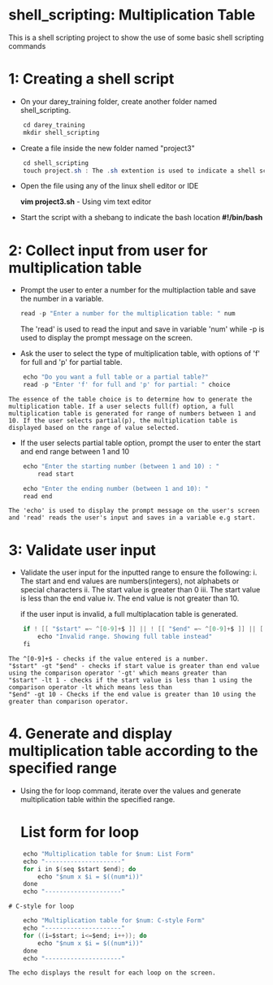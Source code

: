 # shell_scripting: Multiplication Table 
This is a shell scripting project to show the use of some basic shell scripting commands

# 1: Creating a shell script
- On your darey_training folder, create another folder named shell_scripting.

```java
    cd darey_training
    mkdir shell_scripting
```

- Create a file inside the new folder named "project3"

```java
    cd shell_scripting
    touch project.sh : The .sh extention is used to indicate a shell script.
```

- Open the file using any of the linux shell editor or IDE

    **vim project3.sh** - Using vim text editor

- Start the script with a shebang to indicate the bash location
    **#!/bin/bash**

# 2: Collect input from user for multiplication table
- Prompt the user to enter a number for the multiplaction table and save the number in a variable.

    ```java
    read -p "Enter a number for the multiplication table: " num
    ``` 
    The 'read' is used to read the input and save in variable 'num' while -p is used to display the prompt message on the screen.

- Ask the user to select the type of multiplication table, with options of 'f' for full and 'p' for partial table.

```java
    echo "Do you want a full table or a partial table?"
    read -p "Enter 'f' for full and 'p' for partial: " choice
```

    The essence of the table choice is to determine how to generate the multiplication table. If a user selects full(f) option, a full multiplication table is generated for range of numbers between 1 and 10. If the user selects partial(p), the multiplication table is displayed based on the range of value selected.

- If the user selects partial table option, prompt the user to enter the start and end range between 1 and 10

```java
    echo "Enter the starting number (between 1 and 10) : "
		read start

	echo "Enter the ending number (between 1 and 10): "
	read end
```

    The 'echo' is used to display the prompt message on the user's screen and 'read' reads the user's input and saves in a variable e.g start.

# 3: Validate user input
- Validate the user input for the inputted range to ensure the following:
    i. The start and end values are numbers(integers), not alphabets or special characters
    ii. The start value is greater than 0
    iii. The start value is less than the end value
    iv. The end value is not greater than 10.

    if the user input is invalid, a full multiplacation table is generated.

```java
    if ! [[ "$start" =~ ^[0-9]+$ ]] || ! [[ "$end" =~ ^[0-9]+$ ]] || [[ "$start" -gt "$end" ]] || [[ "$start" -lt 1 ]] || [[ "$end" -gt 10 ]]; then
		echo "Invalid range. Showing full table instead"
	fi
```

    The ^[0-9]+$ - checks if the value entered is a number.
    "$start" -gt "$end" - checks if start value is greater than end value using the comparison operator '-gt' which means greater than
    "$start" -lt 1 - checks if the start value is less than 1 using the comparison operator -lt which means less than
    "$end" -gt 10 - Checks if the end value is greater than 10 using the greater than comparison operator.

# 4. Generate and display multiplication table according to the specified range
- Using the for loop command, iterate over the values and generate multiplication table within the specified range.

    # List form for loop 
```java
    echo "Multiplication table for $num: List Form"
    echo "---------------------"
    for i in $(seq $start $end); do
        echo "$num x $i = $((num*i))"
    done
    echo "---------------------"
```

    # C-style for loop
```java
    echo "Multiplication table for $num: C-style Form"
    echo "---------------------"
    for ((i=$start; i<=$end; i++)); do
        echo "$num x $i = $((num*i))"
    done
    echo "---------------------"
```

    The echo displays the result for each loop on the screen.




